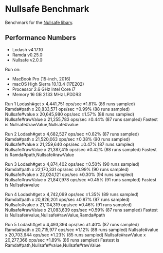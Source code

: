 # Nullsafe Benchmark
Benchmark for the [Nullsafe libary](https://github.com/jkeam/nullsafe).

## Performance Numbers

* Lodash v4.17.10
* Ramda v0.25.0
* Nullsafe v2.0.0

Run on:
* MacBook Pro (15-inch, 2016)
* macOS High Sierra 10.13.4 (17E202)
* Processor 2.6 GHz Intel Core i7
* Memory 16 GB 2133 MHz LPDDR3

Run 1
Lodash#get x 4,441,751 ops/sec ±1.81% (86 runs sampled)
Ramda#path x 20,833,571 ops/sec ±0.99% (88 runs sampled)
Nullsafe#value x 20,645,980 ops/sec ±1.57% (88 runs sampled)
Nullsafe#rawValue x 21,255,783 ops/sec ±0.44% (87 runs sampled)
Fastest is Nullsafe#rawValue,Nullsafe#value

Run 2
Lodash#get x 4,682,527 ops/sec ±0.62% (87 runs sampled)
Ramda#path x 21,520,063 ops/sec ±0.38% (90 runs sampled)
Nullsafe#value x 21,259,640 ops/sec ±0.47% (87 runs sampled)
Nullsafe#rawValue x 21,387,415 ops/sec ±0.42% (88 runs sampled)
Fastest is Ramda#path,Nullsafe#rawValue

Run 3
Lodash#get x 4,874,402 ops/sec ±0.50% (90 runs sampled)
Ramda#path x 22,170,331 ops/sec ±0.99% (90 runs sampled)
Nullsafe#value x 22,024,121 ops/sec ±0.30% (94 runs sampled)
Nullsafe#rawValue x 21,847,978 ops/sec ±0.45% (91 runs sampled)
Fastest is Nullsafe#value

Run 4
Lodash#get x 4,742,099 ops/sec ±1.35% (89 runs sampled)
Ramda#path x 20,826,201 ops/sec ±0.87% (87 runs sampled)
Nullsafe#value x 21,104,319 ops/sec ±0.46% (91 runs sampled)
Nullsafe#rawValue x 21,083,639 ops/sec ±0.59% (87 runs sampled)
Fastest is Nullsafe#value,Nullsafe#rawValue,Ramda#path

Run 5
Lodash#get x 4,493,394 ops/sec ±1.40% (87 runs sampled)
Ramda#path x 20,715,977 ops/sec ±1.12% (88 runs sampled)
Nullsafe#value x 20,703,644 ops/sec ±1.23% (85 runs sampled)
Nullsafe#rawValue x 20,277,368 ops/sec ±1.89% (86 runs sampled)
Fastest is Ramda#path,Nullsafe#value,Nullsafe#rawValue
